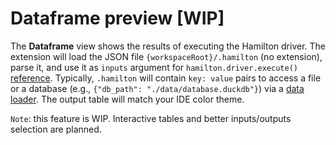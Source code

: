# Dataframe preview [WIP]

The **Dataframe** view shows the results of executing the Hamilton driver. The extension will load the JSON file `{workspaceRoot}/.hamilton` (no extension), parse it, and use it as `inputs` argument for `hamilton.driver.execute()` [reference](https://hamilton.readthedocs.io/en/latest/reference/api-reference/drivers.html#hamilton.driver.Driver.execute). Typically, `.hamilton` will contain `key: value` pairs to access a file or a database (e.g., `{"db_path": "./data/database.duckdb"}`) via a [data loader](https://github.com/DAGWorks-Inc/hamilton/tree/main/examples/data_loaders). The output table will match your IDE color theme.


`Note`: this feature is WIP. Interactive tables and better inputs/outputs selection are planned.
